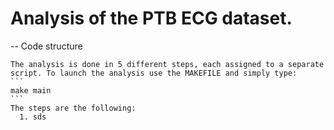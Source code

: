 # Analysis of the PTB ECG dataset.

-- Code structure

    The analysis is done in 5 different steps, each assigned to a separate script. To launch the analysis use the MAKEFILE and simply type:
    ```
    make main
    ```
    The steps are the following: 
      1. sds
   
